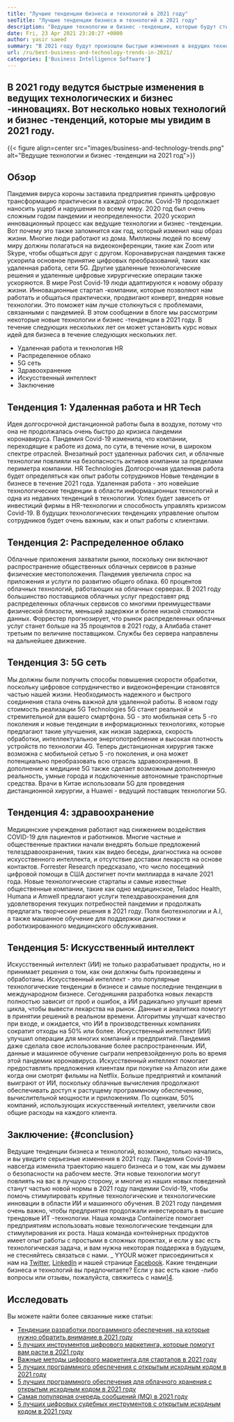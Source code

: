 ```yaml
---
title: "Лучшие тенденции бизнеса и технологий в 2021 году" 
seoTitle: "Лучшие тенденции бизнеса и технологий в 2021 году" 
description: "Ведущие технологии и бизнес -тенденции, которые будут стимулировать каждый бизнес в 2021 году. Я считаю, что каждый бизнес по всему миру должен принять эти новые технологические тенденции." 
date: Fri, 23 Apr 2021 23:28:27 +0000
author: yasir saeed
summary: "В 2021 году будут произошли быстрые изменения в ведущих технологических и бизнес -инновациях. Вот несколько новых технологий и бизнес -тенденций, которые мы увидим в 2021 году." 
url: /ru/best-business-and-technology-trends-in-2021/
categories: ['Business Intelligence Software']
---
```


## В 2021 году ведутся быстрые изменения в ведущих технологических и бизнес -инновациях. Вот несколько новых технологий и бизнес -тенденций, которые мы увидим в 2021 году.

{{< figure align=center src="images/business-and-technology-trends.png" alt="Ведущие технологии и бизнес -тенденции на 2021 год">}}


## **Обзор** 
Пандемия вируса короны заставила предприятия принять цифровую трансформацию практически в каждой отрасли. Covid-19 продолжает наносить ущерб и нарушения по всему миру. 2020 год был очень сложным годом пандемии и неопределенности. 2020 ускорил инновационный процесс как ведущие технологии и бизнес -тенденции. Вот почему это также запомнится как год, который изменил наш образ жизни. Многие люди работают из дома. Миллионы людей по всему миру должны полагаться на видеоконференции, такие как Zoom или Skype, чтобы общаться друг с другом.
Коронавирусная пандемия также ускорила основное принятие цифровых преобразований, таких как удаленная работа, сети 5G. Другие удаленные технологические решения и удаленные цифровые хирургические операции также ускоряются. В мире Post Covid-19 люди адаптируются к новому образу жизни. Инновационные стартап -компании, которые позволяют нам работать и общаться практически, продвигают конверт, внедряя новые технологии. Это поможет нам лучше столкнуться с проблемами, связанными с пандемией. В этом сообщении в блоге мы рассмотрим некоторые новые технологии и бизнес -тенденции в 2021 году. В течение следующих нескольких лет он может установить курс новых идей для бизнеса в течение следующих нескольких лет.
  * Удаленная работа и технология HR
  * Распределенное облако
  * 5G сеть
  * Здравоохранение
  * Искусственный интеллект
  * Заключение

## Тенденция 1: Удаленная работа и HR Tech
Идея долгосрочной дистанционной работы была в воздухе, потому что она не продолжалась очень быстро до кризиса пандемии коронавируса. Пандемия Covid-19 изменила, что компании, переходящие к работе из дома, по сути, в течение ночи, в широком спектре отраслей. Внезапный рост удаленных рабочих сил, и облачные технологии повлияли на безопасность активов компании за пределами периметра компании.
HR Technologies Долгосрочная удаленная работа будет определяться как опыт работы сотрудников Новые тенденции в бизнесе в течение 2021 года. Удаленная работа - это новейшие технологические тенденции в области информационных технологий и одна из недавних тенденций в технологии. Успех будет зависеть от инвестиций фирмы в HR-технологии и способность управлять кризисом Covid-19. В будущих технологических тенденциях управление опытом сотрудников будет очень важным, как и опыт работы с клиентами.

## Тенденция 2: Распределенное облако
Облачные приложения захватили рынки, поскольку они включают распространение общественных облачных сервисов в разные физические местоположения. Пандемия увеличила спрос на приложения и услуги по развитию общего облака. 60 процентов облачных технологий, работающих на облачных серверах.
В 2021 году большинство поставщиков облачных услуг предоставят ряд распределенных облачных сервисов со многими преимуществами физической близости, меньшей задержки и более низкой стоимости данных. Форрестер прогнозирует, что рынок распределенных облачных услуг станет больше на 35 процентов в 2021 году, а Алибаба станет третьим по величине поставщиком. Службы без сервера направлены на дальнейшее движение.

## Тенденция 3: 5G сеть
Мы должны были получить способы повышения скорости обработки, поскольку цифровое сотрудничество и видеоконференции становятся частью нашей жизни. Необходимость надежного и быстрого соединения стала очень важной для удаленной работы. В новом году стоимость реализации 5G Technologies 5G станет реальной и стремительной для вашего смартфона. 5G - это мобильная сеть 5 -го поколения и новые тенденции в информационных технологиях, которые предлагают такие улучшения, как низкая задержка, скорость обработки, интеллектуальное энергопотребление и высокая плотность устройств по технологии 4G.
Теперь дистанционная хирургия также возможна с мобильной сетью 5 -го поколения, и она может потенциально преобразовать всю отрасль здравоохранения. В дополнение к медицине 5G также сделает возможным дополненную реальность, умные города и подключенные автономные транспортные средства. Врачи в Китае использовали 5G для проведения дистанционной хирургии, а Huawei - ведущий поставщик технологии 5G.

## Тенденция 4: здравоохранение
Медицинские учреждения работают над снижением воздействия COVID-19 для пациентов и работников. Многие частные и общественные практики начали внедрять больше предложений телездравоохранения, таких как видео беседы, диагностика на основе искусственного интеллекта, и отсутствие доставки лекарств на основе контактов. Forrester Research предсказало, что число посещений цифровой помощи в США достигнет почти миллиарда в начале 2021 года.
Новые технологические стартапы и самые известные общественные компании, такие как одно медицинское, Teladoc Health, Humana и Amwell предлагают услуги телездравоохранения для удовлетворения текущих потребностей пандемии и продолжать предлагать творческие решения в 2021 году. Поля биотехнологии и A.I, а также машинное обучение для поддержки диагностики и роботизированного медицинского обслуживания.

## Тенденция 5: Искусственный интеллект
Искусственный интеллект (ИИ) не только разрабатывает продукты, но и принимает решения о том, как они должны быть произведены и обработаны. Искусственный интеллект - это популярные технологические тенденции в бизнесе и самые последние тенденции в международном бизнесе. Сегодняшняя разработка новых лекарств полностью зависит от проб и ошибок, а ИИ радикально улучшит время цикла, чтобы вывести лекарства на рынок. Данные и аналитика помогут в принятии решений в реальном времени. Алгоритмы улучшат качество при входе, и ожидается, что ИИ в производственных компаниях сократит отходы на 50% или более.
Искусственный интеллект (ИИ) улучшил операции для многих компаний и предприятий. Пандемия даже сделала свое использование более распространенным. ИИ, данные и машинное обучение сыграли непревзойденную роль во время этой пандемии коронавируса. Искусственный интеллект помогает предоставлять предложения клиентам при покупке на Amazon или даже когда они смотрят фильмы на Netflix. Больше предприятий и компаний выиграют от ИИ, поскольку облачные вычисления продолжают обеспечивать доступ к растущему программному обеспечению, вычислительной мощности и приложениям. По оценкам, 50% компаний, использующих искусственный интеллект, увеличили свои общие расходы на каждого клиента.

## Заключение: {#conclusion}

Ведущие тенденции бизнеса и технологий, возможно, только начались, и вы увидите серьезные изменения в 2021 году. Пандемия Covid-19 навсегда изменила траекторию нашего бизнеса и о том, как мы думаем о безопасности на рабочем месте. Эти новые технологии могут повлиять на вас в лучшую сторону, и многие из наших новых поведений станут частью новой нормы в 2021 году пандемии Covid-19, чтобы помочь стимулировать крупные технологические и технологические инновации в области ИИ и машинного обучения. В 2021 году пандемия очень важно, чтобы предприятия продолжали инвестировать в высшие трендовые ИТ -технологии.
Наша команда Containerize помогает предприятиям использовать новые технологические тенденции для стимулирования их роста. Наша команда контейнерных продуктов имеет опыт работы с простыми в сложных проектах, и если у вас есть технологическая задача, и вам нужна некоторая поддержка в будущем, не стесняйтесь связаться с нами.
_ YYOUR может присоединиться к нам на [Twitter][1], [LinkedIn][2] и нашей странице [Facebook][3]. Какие тенденции бизнеса и технологий вы предпочитаете? Если у вас есть какие -либо вопросы или отзывы, пожалуйста, свяжитесь с нами][4].

## Исследовать
Вы можете найти более связанные ниже статьи:
  * [Тенденции разработки программного обеспечения, на которые нужно обратить внимание в 2021 году][5]
  * [5 лучших инструментов цифрового маркетинга, которые помогут вам расти в 2021 году][6]
  * [Важные методы цифрового маркетинга для стартапов в 2021 году][7]
  * [5 лучших программного обеспечения с открытым исходным кодом в 2021 году][8]
  * [5 лучших программного обеспечения для облачного хранения с открытым исходным кодом в 2021 году][9]
  * [Самая популярная очередь сообщений (MQ) в 2021 году][10]
  * [5 лучших цифровых судебных инструментов с открытым исходным кодом в 2021 году][11]



[1]: https://twitter.com/containerize_co
[2]: https://www.linkedin.com/company/containerize/
[3]: http://facebook.com/containerize
[4]: mailto:yasir.saeed@aspose.com
[5]: https://blog.containerize.com/blockchain-platforms/software-development-trends-to-look-out-for-in-2021/
[6]: https://blog.containerize.com/marketing-automation/5-best-digital-marketing-tools-to-help-you-grow-in-2021/
[7]: https://blog.containerize.com/marketing-automation/important-digital-marketing-practices-for-startups-in-2021/
[8]: https://blog.containerize.com/marketplace/top-5-open-source-marketplace-software-in-2021/
[9]: https://blog.containerize.com/backup-and-sync-software/top-5-open-source-cloud-storage-software-in-2021/
[10]: https://blog.containerize.com/message-queue-software/top-5-open-source-message-queue-software-in-2021/
[11]: https://blog.containerize.com/digital-forensic-tools/top-5-open-source-digital-forensic-tools-in-2021/
